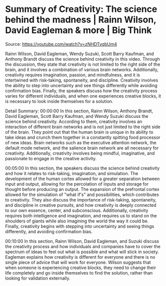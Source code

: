 # Summary of Creativity: The science behind the madness | Rainn Wilson, David Eagleman & more | Big Think

Source: https://youtube.com/watch?v=zNHDTvqbUm4

Rainn Wilson, David Eagleman, Wendy Suzuki, Scott Barry Kaufman, and Anthony Brandt discuss the science behind creativity in this video. Through the discussion, they state that creativity is not limited to the right side of the brain, and it involves a combination of various brain networks. Additionally, creativity requires imagination, passion, and mindfulness, and it is intertwined with risk-taking, spontaneity, and discipline. Creativity involves the ability to step into uncertainty and see things differently while avoiding confirmation bias. Finally, the speakers discuss how the creativity process varies for different individuals, and when one experiences creative blocks, it is necessary to look inside themselves for a solution.

Detail Summary: 
00:00:00
In this section, Rainn Wilson, Anthony Brandt, David Eagleman, Scott Barry Kaufman, and Wendy Suzuki discuss the science behind creativity. According to them, creativity involves an interaction of different brain networks and is not just limited to the right side of the brain. They point out that the human brain is unique in its ability to take ideas and crunch them together in a constantly spitting food processor of new ideas. Brain networks such as the executive attention network, the default mode network, and the salience brain network are all necessary for creativity. Additionally, creativity involves being mindful, imaginative, and passionate to engage in the creative activity.

00:05:00
In this section, the speakers discuss the science behind creativity and how it relates to risk-taking, imagination, and simulation. The development of the human cortex allowed for a greater separation between input and output, allowing for the percolation of inputs and storage for thought before producing an output. The expansion of the prefrontal cortex allowed for the simulation of "what if's" and possibilities, which contributes to creativity. They also discuss the importance of risk-taking, spontaneity, and discipline in creative pursuits, and how creativity is deeply connected to our own essence, center, and subconscious. Additionally, creativity requires both intelligence and imagination, and requires us to stand on the shoulders of giants while also imagining the world the way it could be. Finally, creativity begins with stepping into uncertainty and seeing things differently, and avoiding confirmation bias.

00:10:00
In this section, Rainn Wilson, David Eagleman, and Suzuki discuss the creativity process and how individuals and companies have to cover the spectrum of ideas to feel out what is possible and what will stick in society. Eagleman explains how creativity is different for everyone and there is no single piece of advice that will work for everyone. Wilson suggests that when someone is experiencing creative blocks, they need to change their life completely and go inside themselves to find the solution, rather than looking for validation externally.


